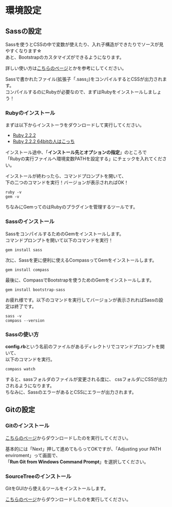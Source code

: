 # 環境設定

## Sassの設定

Sassを使うとCSSの中で変数が使えたり、入れ子構造ができたりでソースが見やすくなります☆  
あと、Bootstrapのカスタマイズができるようになります。

詳しい使い方は[こちらのページ](http://www.atmarkit.co.jp/ait/articles/1402/17/news102_2.html)とかを参考にしてください。

Sassで書かれたファイル(拡張子「.sass」)をコンパイルするとCSSが出力されます。  
コンパイルするのにRubyが必要なので、まずはRubyをインストールしましょう！

### Rubyのインストール

まずは以下からインストーラをダウンロードして実行してください。

+ [Ruby 2.2.2](http://dl.bintray.com/oneclick/rubyinstaller/rubyinstaller-2.2.2.exe)
+ [Ruby 2.2.2 64bitの人はこっち](http://dl.bintray.com/oneclick/rubyinstaller/rubyinstaller-2.2.2-x64.exe)

インストール途中、「**インストール先とオプションの指定**」のところで  
「Rubyの実行ファイルへ環境変数PATHを設定する」にチェックを入れてください。

インストールが終わったら、コマンドプロンプトを開いて、  
下の二つのコマンドを実行！バージョンが表示されればOK！

```
ruby -v
gem -v
```

ちなみにGemってのはRubyのプラグインを管理するツールです。

### Sassのインストール

SassをコンパイルするためのGemをインストールします。  
コマンドプロンプトを開いて以下のコマンドを実行！

```
gem install sass
```

次に、Sassを更に便利に使えるCompassってGemをインストールします。

```
gem install compass
```

最後に、CompassでBootstrapを使うためのGemをインストールします。

```
gem install bootstrap-sass
```

お疲れ様です。以下のコマンドを実行してバージョンが表示されればSassの設定は終了です。

```
sass -v
compass --version
```

### Sassの使い方

**config.rb**という名前のファイルがあるディレクトリでコマンドプロンプトを開いて、  
以下のコマンドを実行。

```
compass watch
```

すると、sassフォルダのファイルが変更される度に、
cssフォルダにCSSが出力されるようになります。  
ちなみに、SassのエラーがあるとCSSにエラーが出力されます。

## Gitの設定

### Gitのインストール

[こちらのページ](https://git-scm.com/download/win)からダウンロードしたのを実行してください。

基本的には「Next」押して進めてもらってOKですが、「Adjusting your PATH enviroment」って画面で、  
「**Run Git from Windows Command Prompt**」を選択してください。

### SourceTreeのインストール

GitをGUIから使えるツールをインストールします。

[こちらのページ](https://www.sourcetreeapp.com/)からダウンロードしたのを実行してください。